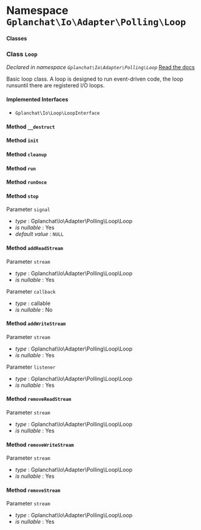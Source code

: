 Namespace `Gplanchat\Io\Adapter\Polling\Loop`
==========



#### Classes

### Class `Loop`

_Declared in namespace `Gplanchat\Io\Adapter\Polling\Loop`_ [Read the docs](Gplanchat-Io-Adapter-Polling-Loop.md#class-loop)

Basic loop class. A loop is designed to run event-driven code, the loop runsuntil there are registered I/O loops.

#### Implemented Interfaces

* `Gplanchat\Io\Loop\LoopInterface`


#### Method `__destruct`

#### Method `init`

#### Method `cleanup`

#### Method `run`

#### Method `runOnce`

#### Method `stop`

Parameter `signal`



* *type* : Gplanchat\Io\Adapter\Polling\Loop\Loop
* *is nullable* : Yes
* *default value* : `NULL`



#### Method `addReadStream`

Parameter `stream`



* *type* : Gplanchat\Io\Adapter\Polling\Loop\Loop
* *is nullable* : Yes


Parameter `callback`



* *type* : callable
* *is nullable* : No




#### Method `addWriteStream`

Parameter `stream`



* *type* : Gplanchat\Io\Adapter\Polling\Loop\Loop
* *is nullable* : Yes


Parameter `listener`



* *type* : Gplanchat\Io\Adapter\Polling\Loop\Loop
* *is nullable* : Yes




#### Method `removeReadStream`

Parameter `stream`



* *type* : Gplanchat\Io\Adapter\Polling\Loop\Loop
* *is nullable* : Yes




#### Method `removeWriteStream`

Parameter `stream`



* *type* : Gplanchat\Io\Adapter\Polling\Loop\Loop
* *is nullable* : Yes




#### Method `removeStream`

Parameter `stream`



* *type* : Gplanchat\Io\Adapter\Polling\Loop\Loop
* *is nullable* : Yes








